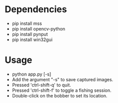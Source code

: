 # Dependencies
- pip install mss
- pip install opencv-python
- pip install pynput
- pip install win32gui

# Usage
- python app.py [-s]
- Add the argument "-s" to save captured images.
- Pressed 'ctrl-shift-q' to quit.
- Pressed 'ctrl-shift-f' to toggle a fishing session.
- Double-click on the bobber to set its location.